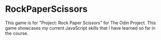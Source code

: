 # RockPaperScissors
This game is for "Project: Rock Paper Scissors" for The Odin Project. 
This game showcases my current JavaScript skills that I have learned so far in the course.
